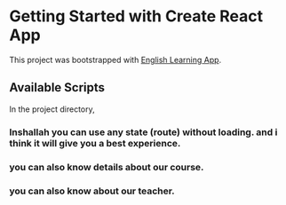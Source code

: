 # Getting Started with Create React App

This project was bootstrapped with [English Learning App](https://awesome-bhaskara-927b60.netlify.app/).

## Available Scripts

In the project directory,

### Inshallah you can use any state (route) without loading. and i think it will give you a best experience.

### you can also know details about our course.

### you can also know about our teacher.
